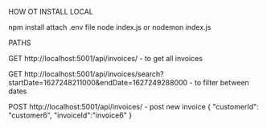 HOW OT INSTALL LOCAL

npm install
attach .env file
node index.js or nodemon index.js


PATHS

GET http://localhost:5001/api/invoices/  - to get all invoices

GET http://localhost:5001/api/invoices/search?startDate=1627248211000&endDate=1627249288000 - to filter between dates

POST http://localhost:5001/api/invoices/ - post new invoice
 {
	"customerId": "customer6",
	"invoiceId":"invoice6"
}